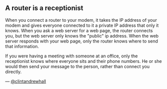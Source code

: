 ## A router is a receptionist
When you connect a router to your modem, it takes the IP address of your modem
and gives everyone connected to it a private IP address that only it knows.
When you ask a web server for a web page, the router connects you, but the web
server only knows the "public" ip address.  When the web server responds with
your web page, only the router knows where to send that information.

If you were having a meeting with someone at an office, only the receptionist
knows where everyone sits and their phone numbers.  He or she would then send
your message to the person, rather than connect you directly.

— [@clintandrewhall][1]

[1]:http://www.github.com/clintandrewhall
